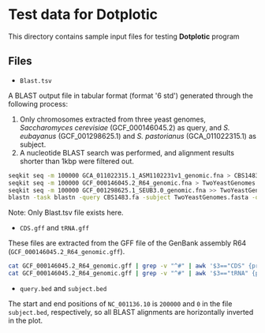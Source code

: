 # Test data for Dotplotic

This directory contains sample input files for testing **Dotplotic** program

## Files

- `Blast.tsv`
  
A BLAST output file in tabular format (format '6 std') generated through the following process: 
1) Only chromosomes extracted from three yeast genomes, *Saccharomyces cerevisiae* (GCF_000146045.2) as query, and *S. eubayanus* (GCF_001298625.1) and *S. pastorianus* (GCA_011022315.1) as subject.
2) A nucleotide BLAST search was performed, and alignment results shorter than 1kbp were filtered out.
   

```bash
seqkit seq -m 100000 GCA_011022315.1_ASM1102231v1_genomic.fna > CBS1483.fa
seqkit seq -m 100000 GCF_000146045.2_R64_genomic.fna > TwoYeastGenomes.fasta
seqkit seq -m 100000 GCF_001298625.1_SEUB3.0_genomic.fna >> TwoYeastGenomes.fasta
blastn -task blastn -query CBS1483.fa -subject TwoYeastGenomes.fasta -outfmt "6 std qlen slen" | awk '1000<$4 {print}' > Blast.tsv
```

Note: Only Blast.tsv file exists here.

- `CDS.gff` and `tRNA.gff`
  
These files are extracted from the GFF file of the GenBank assembly R64 (`GCF_000146045.2_R64_genomic.gff`). 

```bash 
cat GCF_000146045.2_R64_genomic.gff | grep -v "^#" | awk '$3=="CDS" {print}' > CDS.gff
cat GCF_000146045.2_R64_genomic.gff | grep -v "^#" | awk '$3=="tRNA" {print}' > tRNA.gff
```

- `query.bed` and `subject.bed`
  
The start and end positions of `NC_001136.10` is `200000` and `0` in the file `subject.bed`, respectively, so all BLAST alignments are horizontally inverted in the plot.

